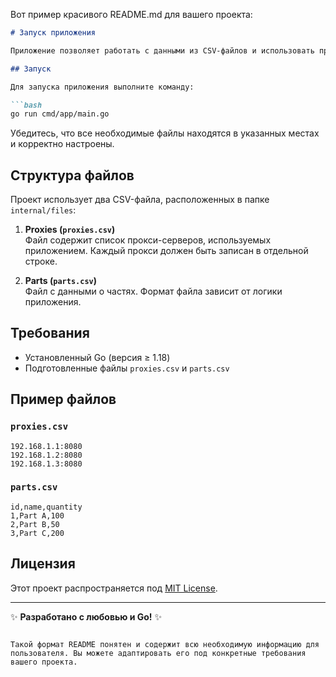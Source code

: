 Вот пример красивого README.md для вашего проекта:

```markdown
# Запуск приложения

Приложение позволяет работать с данными из CSV-файлов и использовать прокси. Инструкция по запуску и настройке приведена ниже.

## Запуск

Для запуска приложения выполните команду:

```bash
go run cmd/app/main.go
```

Убедитесь, что все необходимые файлы находятся в указанных местах и корректно настроены.

## Структура файлов

Проект использует два CSV-файла, расположенных в папке `internal/files`:

1. **Proxies (`proxies.csv`)**  
   Файл содержит список прокси-серверов, используемых приложением. Каждый прокси должен быть записан в отдельной строке.

2. **Parts (`parts.csv`)**  
   Файл с данными о частях. Формат файла зависит от логики приложения.

## Требования

- Установленный Go (версия ≥ 1.18)
- Подготовленные файлы `proxies.csv` и `parts.csv`

## Пример файлов

### `proxies.csv`
```csv
192.168.1.1:8080
192.168.1.2:8080
192.168.1.3:8080
```

### `parts.csv`
```csv
id,name,quantity
1,Part A,100
2,Part B,50
3,Part C,200
```

## Лицензия

Этот проект распространяется под [MIT License](LICENSE).

---

✨ **Разработано с любовью и Go!** ✨
```

Такой формат README понятен и содержит всю необходимую информацию для пользователя. Вы можете адаптировать его под конкретные требования вашего проекта.
